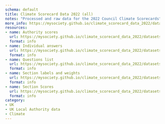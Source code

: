 ```yaml
---
schema: default
title: Climate Scorecard Data 2022 (all)
notes: "Processed and raw data for the 2022 Council Climate Scorecards"
more_info: https://mysociety.github.io/climate_scorecard_data_2022/datasets/scorecard-data/
resources:
- name: Authority scores
  url: https://mysociety.github.io/climate_scorecard_data_2022/datasets/scorecard-data/
  format: info
- name: Individual answers
  url: https://mysociety.github.io/climate_scorecard_data_2022/datasets/scorecard-data/
  format: info
- name: Questions list
  url: https://mysociety.github.io/climate_scorecard_data_2022/datasets/scorecard-data/
  format: info
- name: Section labels and weights 
  url: https://mysociety.github.io/climate_scorecard_data_2022/datasets/scorecard-data/
  format: info
- name: Section Scores
  url: https://mysociety.github.io/climate_scorecard_data_2022/datasets/scorecard-data/
  format: info
category:
- UK
- UK Local Authority data
- Climate
---
```

